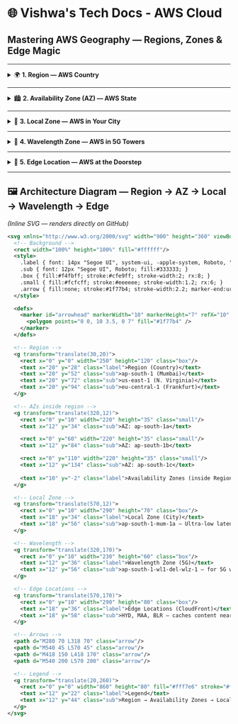 # 🌐 Vishwa's Tech Docs - AWS Cloud

## Mastering AWS Geography — Regions, Zones & Edge Magic

---

<details>
<summary>🌍 <b>1. Region — AWS Country</b></summary>

**Definition:** A large geographic area that contains multiple isolated Availability Zones (AZs).  
**Purpose:** Choose a Region close to your users for low latency, data compliance, and faster access.

**Examples with Codes:**
- Asia Pacific (Mumbai) — `ap-south-1`
- Asia Pacific (Singapore) — `ap-southeast-1`
- US East (N. Virginia) — `us-east-1`
- Europe (Frankfurt) — `eu-central-1`

💡 **Tip for Students:** Think of a Region as a country. Inside it, you’ll find multiple “states” (AZs).

</details>

---

<details>
<summary>🏙️ <b>2. Availability Zone (AZ) — AWS State</b></summary>

**Definition:** Physically separate data centers inside a Region, connected by private high-speed fiber.  
**Purpose:** Use multiple AZs so if one fails, others keep your app running (fault tolerance).

**Examples with Codes:**
- Mumbai AZs: `ap-south-1a`, `ap-south-1b`, `ap-south-1c`
- Virginia: `us-east-1a`, `us-east-1b`, `us-east-1c`
- Singapore: `ap-southeast-1a`, `ap-southeast-1b`

💡 **Tip for Students:** If one AZ is down (like a state power cut), the others are still online.

</details>

---

<details>
<summary>🏢 <b>3. Local Zone — AWS in Your City</b></summary>

**Definition:** AWS infrastructure inside a city for ultra-low latency to nearby users.  
**Purpose:** Run workloads like gaming, video rendering, and live streaming that need fast response.

**Examples with Codes:**
- Mumbai Local Zone — `ap-south-1-mum-1a`
- Los Angeles Local Zone — `us-west-2-lax-1a`
- Kolkata Local Zone — `ap-south-1-ccu-1a` *(India rollout)*

💡 **Tip for Students:** If Region = country, AZ = state → Local Zone = city branch.

</details>

---

<details>
<summary>📡 <b>4. Wavelength Zone — AWS in 5G Towers</b></summary>

**Definition:** AWS infrastructure embedded inside telecom 5G networks for single-digit millisecond latency.  
**Purpose:** Run mobile gaming, IoT devices, and AR/VR apps directly inside a 5G network.

**Examples with Codes:**
- Delhi Wavelength Zone — `ap-south-1-wl1-del-wlz-1`
- Tokyo Wavelength Zone — `ap-northeast-1-wl1-tok-wlz-1`
- New York Wavelength Zone — `us-east-1-wl1-nyc-wlz-1`

💡 **Tip for Students:** Think of Wavelength as AWS “living” inside a mobile tower.

</details>

---

<details>
<summary>🚚 <b>5. Edge Location — AWS at the Doorstep</b></summary>

**Definition:** Small AWS sites used by Amazon CloudFront to cache content near users.  
**Purpose:** Reduce latency, speed up content delivery, and take pressure off main servers.

**Examples with Codes:**
- India: Hyderabad (`HYD`), Chennai (`MAA`), Bangalore (`BLR`)
- Global: London (`LHR`), Sydney (`SYD`)

💡 **Tip for Students:** Edge Locations are like mini courier hubs delivering data parcels super fast.

---

### 📦 **CloudFront CDN & Why Edge Locations Matter**
When you enable **Amazon CloudFront CDN**, your content (HTML, images, videos, scripts) is cached in **Edge Locations**.  
This means:
- Faster loading for users (content served from the nearest Edge)
- Lower bandwidth costs for your origin server
- Better fault tolerance in case your main server is overloaded

</details>

---

## 🖼️ Architecture Diagram — Region → AZ → Local → Wavelength → Edge

*(Inline SVG — renders directly on GitHub)*

```svg
<svg xmlns="http://www.w3.org/2000/svg" width="900" height="360" viewBox="0 0 900 360" role="img" aria-label="AWS Geography diagram">
  <!-- Background -->
  <rect width="100%" height="100%" fill="#ffffff"/>
  <style>
    .label { font: 14px "Segoe UI", system-ui, -apple-system, Roboto, "Helvetica Neue", Arial; fill:#0b5394; }
    .sub { font: 12px "Segoe UI", Roboto; fill:#333333; }
    .box { fill:#f4fbff; stroke:#cfe9ff; stroke-width:2; rx:8; }
    .small { fill:#fcfcff; stroke:#eeeeee; stroke-width:1.2; rx:6; }
    .arrow { fill:none; stroke:#1f77b4; stroke-width:2.2; marker-end:url(#arrowhead); }
  </style>

  <defs>
    <marker id="arrowhead" markerWidth="10" markerHeight="7" refX="10" refY="3.5" orient="auto">
      <polygon points="0 0, 10 3.5, 0 7" fill="#1f77b4" />
    </marker>
  </defs>

  <!-- Region -->
  <g transform="translate(30,20)">
    <rect x="0" y="0" width="250" height="120" class="box"/>
    <text x="20" y="28" class="label">Region (Country)</text>
    <text x="20" y="52" class="sub">ap-south-1 (Mumbai)</text>
    <text x="20" y="72" class="sub">us-east-1 (N. Virginia)</text>
    <text x="20" y="94" class="sub">eu-central-1 (Frankfurt)</text>
  </g>

  <!-- AZs inside region -->
  <g transform="translate(320,12)">
    <rect x="0" y="10" width="220" height="35" class="small"/>
    <text x="12" y="34" class="sub">AZ: ap-south-1a</text>

    <rect x="0" y="60" width="220" height="35" class="small"/>
    <text x="12" y="84" class="sub">AZ: ap-south-1b</text>

    <rect x="0" y="110" width="220" height="35" class="small"/>
    <text x="12" y="134" class="sub">AZ: ap-south-1c</text>
    
    <text x="10" y="-2" class="label">Availability Zones (inside Region)</text>
  </g>

  <!-- Local Zone -->
  <g transform="translate(570,12)">
    <rect x="0" y="10" width="290" height="70" class="box"/>
    <text x="18" y="34" class="label">Local Zone (City)</text>
    <text x="18" y="56" class="sub">ap-south-1-mum-1a — Ultra-low latency</text>
  </g>

  <!-- Wavelength -->
  <g transform="translate(320,170)">
    <rect x="0" y="10" width="230" height="60" class="box"/>
    <text x="12" y="36" class="label">Wavelength Zone (5G)</text>
    <text x="12" y="56" class="sub">ap-south-1-wl1-del-wlz-1 — for 5G workloads</text>
  </g>

  <!-- Edge Locations -->
  <g transform="translate(570,170)">
    <rect x="0" y="10" width="290" height="80" class="box"/>
    <text x="18" y="36" class="label">Edge Locations (CloudFront)</text>
    <text x="18" y="58" class="sub">HYD, MAA, BLR — caches content near users</text>
  </g>

  <!-- Arrows -->
  <path d="M280 70 L318 70" class="arrow"/>
  <path d="M540 45 L570 45" class="arrow"/>
  <path d="M418 150 L418 170" class="arrow"/>
  <path d="M540 200 L570 200" class="arrow"/>

  <!-- Legend -->
  <g transform="translate(20,260)">
    <rect x="0" y="0" width="860" height="80" fill="#fff7e6" stroke="#ffebc2" rx="8"/>
    <text x="12" y="22" class="label">Legend</text>
    <text x="12" y="44" class="sub">Region → Availability Zones → Local Zones & Wavelength (specialized) → Edge Locations (CDN caching)</text>
  </g>
</svg>
